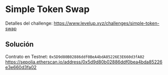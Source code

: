 # Simple Token Swap

Detalles del challenge: https://www.levelup.xyz/challenges/simple-token-swap

## Solución

Contrato en Testnet: `0x5D9d80B02886ddf0BeA4bdA85226E3E660d3fA02`
https://sepolia.etherscan.io/address/0x5d9d80b02886ddf0bea4bda85226e3e660d3fa02
